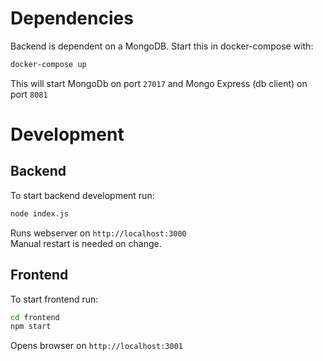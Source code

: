 # Dependencies

Backend is dependent on a MongoDB. Start this in docker-compose with:

```bash
docker-compose up
```

This will start MongoDb on port `27017` and Mongo Express (db client) on port `8081`

# Development

## Backend

To start backend development run:

```bash
node index.js
```

Runs webserver on `http://localhost:3000`  
Manual restart is needed on change.

## Frontend

To start frontend run:

```bash
cd frontend
npm start
```

Opens browser on `http://localhost:3001`

